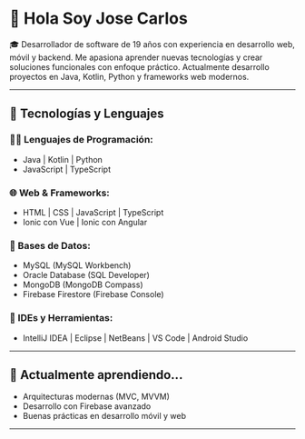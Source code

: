 # 👋 Hola Soy Jose Carlos

🎓 Desarrollador de software de 19 años con experiencia en desarrollo web, móvil y backend. Me apasiona aprender nuevas tecnologías y crear soluciones funcionales con enfoque práctico. Actualmente desarrollo proyectos en Java, Kotlin, Python y frameworks web modernos.

---

## 🚀 Tecnologías y Lenguajes

### 🧑‍💻 Lenguajes de Programación:
- Java | Kotlin | Python
- JavaScript | TypeScript

### 🌐 Web & Frameworks:
- HTML | CSS | JavaScript | TypeScript
- Ionic con Vue | Ionic con Angular

### 💾 Bases de Datos:
- MySQL (MySQL Workbench)
- Oracle Database (SQL Developer)
- MongoDB (MongoDB Compass)
- Firebase Firestore (Firebase Console)

### 🧰 IDEs y Herramientas:
- IntelliJ IDEA | Eclipse | NetBeans | VS Code | Android Studio

---

## 🌱 Actualmente aprendiendo...
- Arquitecturas modernas (MVC, MVVM)
- Desarrollo con Firebase avanzado
- Buenas prácticas en desarrollo móvil y web

---
